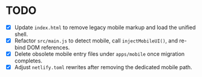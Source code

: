# TODO

- [x] Update `index.html` to remove legacy mobile markup and load the unified shell.
- [x] Refactor `src/main.js` to detect mobile, call `injectMobileUI()`, and re-bind DOM references.
- [x] Delete obsolete mobile entry files under `apps/mobile` once migration completes.
- [x] Adjust `netlify.toml` rewrites after removing the dedicated mobile path.
